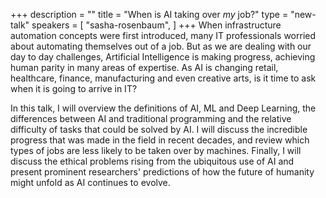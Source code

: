 +++
description = ""
title = "When is AI taking over _my_ job?"
type = "new-talk"
speakers = [
        "sasha-rosenbaum",
]
+++
When infrastructure automation concepts were first introduced, many IT professionals worried about automating themselves out of a job. But as we are dealing with our day to day challenges, Artificial Intelligence is making progress, achieving human parity in many areas of expertise. As AI is changing retail, healthcare, finance, manufacturing and even creative arts, is it time to ask when it is going to arrive in IT?

In this talk, I will overview the definitions of AI, ML and Deep Learning, the differences between AI and traditional programming and the relative difficulty of tasks that could be solved by AI. I will discuss the incredible progress that was made in the field in recent decades, and review which types of jobs are less likely to be taken over by machines. Finally, I will discuss the ethical problems rising from the ubiquitous use of AI and present prominent researchers' predictions of how the future of humanity might unfold as AI continues to evolve.